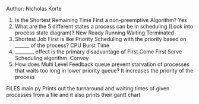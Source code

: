 Author: Nicholas Korte


1. Is the Shortest Remaining Time First a non-preemptive Algorithm?
    Yes
2. What are the 5 different states a process can be in scheduling (Look into process state
diagram)?
    New
    Ready
    Running
    Waiting
    Terminated
3. Shortest Job First is like Priority Scheduling with the priority based on ______ of the process?
    CPU Burst Time
4. ________ effect is the primary disadvantage of First Come First Serve Scheduling algorithm.
    Convoy
5. How does Multi Level Feedback queue prevent starvation of processes that waits too long in
lower priority queue?
    It increases the priority of the process

FILES
main.py
    Prints out the turnaround and waiting times of given processes from a file and it also prints their gantt chart